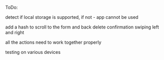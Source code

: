 ToDo:

detect if local storage is supported, if not - app cannot be used



add a hash to scroll to the form and back
delete confirmation
swiping left and right


all the actions need to work together properly

testing on various devices